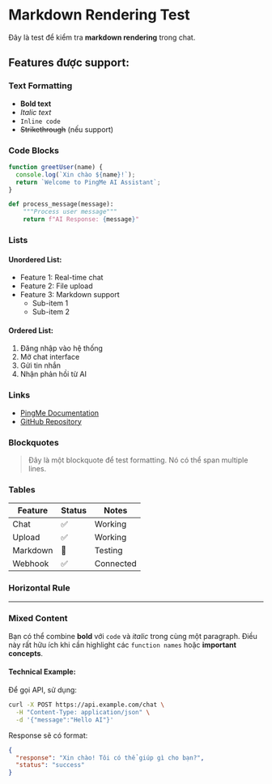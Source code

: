 # Markdown Rendering Test

Đây là test để kiểm tra **markdown rendering** trong chat.

## Features được support:

### Text Formatting
- **Bold text**
- *Italic text*  
- `Inline code`
- ~~Strikethrough~~ (nếu support)

### Code Blocks
```javascript
function greetUser(name) {
  console.log(`Xin chào ${name}!`);
  return `Welcome to PingMe AI Assistant`;
}
```

```python
def process_message(message):
    """Process user message"""
    return f"AI Response: {message}"
```

### Lists

#### Unordered List:
- Feature 1: Real-time chat
- Feature 2: File upload
- Feature 3: Markdown support
  - Sub-item 1
  - Sub-item 2

#### Ordered List:
1. Đăng nhập vào hệ thống
2. Mở chat interface
3. Gửi tin nhắn
4. Nhận phản hồi từ AI

### Links
- [PingMe Documentation](https://example.com/docs)
- [GitHub Repository](https://github.com/example/pingme)

### Blockquotes
> Đây là một blockquote để test formatting.
> Nó có thể span multiple lines.

### Tables
| Feature | Status | Notes |
|---------|--------|-------|
| Chat | ✅ | Working |
| Upload | ✅ | Working |
| Markdown | 🔄 | Testing |
| Webhook | ✅ | Connected |

### Horizontal Rule
---

### Mixed Content
Bạn có thể combine **bold** với `code` và *italic* trong cùng một paragraph. Điều này rất hữu ích khi cần highlight các `function names` hoặc **important concepts**.

#### Technical Example:
Để gọi API, sử dụng:
```bash
curl -X POST https://api.example.com/chat \
  -H "Content-Type: application/json" \
  -d '{"message":"Hello AI"}'
```

Response sẽ có format:
```json
{
  "response": "Xin chào! Tôi có thể giúp gì cho bạn?",
  "status": "success"
}
```